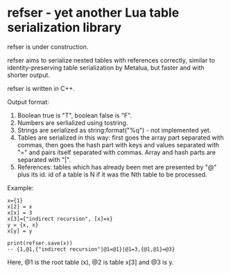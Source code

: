 # refser - yet another Lua table serialization library

refser is under construction. 

refser aims to serialize nested tables with references correctly, similar to identity-preserving table serialization by Metalua, but faster and with shorter output. 

refser is written in C++. 

Output format:

1. Boolean true is "T", boolean false is "F". 
2. Numbers are serlialized using tostring. 
3. Strings are serialized as string:format("%q") - not implemented yet. 
4. Tables are serialized in this way: first goes the array part separated with commas, then goes the hash part with keys and values separated with "=" and pairs itself separated with commas. Array and hash parts are separated with "|". 
5. References: tables which has already been met are presented by "@" plus its id. id of a table is N if it was the Nth table to be processed. 

Example:

    x={1}
    x[2] = x
    x[x] = 3
    x[3]={"indirect recursion", [x]=x}
    y = {x, x}
    x[y] = y

    print(refser.save(x))
    -- {1,@1,{"indirect recursion"|@1=@1}|@1=3,{@1,@1}=@3}

Here, @1 is the root table (x), @2 is table x[3] and @3 is y. 
